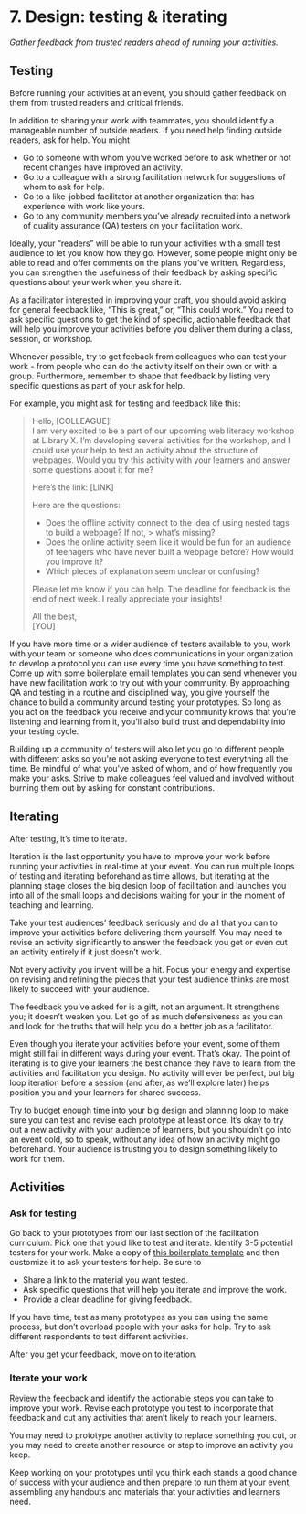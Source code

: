 # 7. Design: testing & iterating

_Gather feedback from trusted readers ahead of running your activities._

## Testing

Before running your activities at an event, you should gather feedback on them from trusted readers and critical friends.

In addition to sharing your work with teammates, you should identify a manageable number of outside readers. If you need help finding outside readers, ask for help. You might

* Go to someone with whom you’ve worked before to ask whether or not recent changes have improved an activity.
* Go to a colleague with a strong facilitation network for suggestions of whom to ask for help.
* Go to a like-jobbed facilitator at another organization that has experience with work like yours.
* Go to any community members you’ve already recruited into a network of quality assurance \(QA\) testers on your facilitation work.

Ideally, your “readers” will be able to run your activities with a small test audience to let you know how they go. However, some people might only be able to read and offer comments on the plans you’ve written. Regardless, you can strengthen the usefulness of their feedback by asking specific questions about your work when you share it.

As a facilitator interested in improving your craft, you should avoid asking for general feedback like, “This is great,” or, “This could work.” You need to ask specific questions to get the kind of specific, actionable feedback that will help you improve your activities before you deliver them during a class, session, or workshop.

Whenever possible, try to get feeback from colleagues who can test your work - from people who can do the activity itself on their own or with a group. Furthermore, remember to shape that feedback by listing very specific questions as part of your ask for help.

For example, you might ask for testing and feedback like this:

> Hello, \[COLLEAGUE\]!  
> I am very excited to be a part of our upcoming web literacy workshop at Library X. I’m developing several activities for the workshop, and I could use your help to test an activity about the structure of webpages. Would you try this activity with your learners and answer some questions about it for me?
>
> Here’s the link: \[LINK\]
>
> Here are the questions:
>
> * Does the offline activity connect to the idea of using nested tags to build a webpage? If not, &gt; what’s missing?
> * Does the online activity seem like it would be fun for an audience of teenagers who have never built a webpage before? How would you improve it?
> * Which pieces of explanation seem unclear or confusing?
>
> Please let me know if you can help. The deadline for feedback is the end of next week. I really appreciate your insights!
>
> All the best,  
> \[YOU\]

If you have more time or a wider audience of testers available to you, work with your team or someone who does communications in your organization to develop a protocol you can use every time you have something to test. Come up with some boilerplate email templates you can send whenever you have new facilitation work to try out with your community. By approaching QA and testing in a routine and disciplined way, you give yourself the chance to build a community around testing your prototypes. So long as you act on the feedback you receive and your community knows that you’re listening and learning from it, you’ll also build trust and dependability into your testing cycle.

Building up a community of testers will also let you go to different people with different asks so you're not asking everyone to test everything all the time. Be mindful of what you've asked of whom, and of how frequently you make your asks. Strive to make colleagues feel valued and involved without burning them out by asking for constant contributions.

## Iterating

After testing, it’s time to iterate.

Iteration is the last opportunity you have to improve your work before running your activities in real-time at your event. You can run multiple loops of testing and iterating beforehand as time allows, but iterating at the planning stage closes the big design loop of facilitation and launches you into all of the small loops and decisions waiting for your in the moment of teaching and learning.

Take your test audiences’ feedback seriously and do all that you can to improve your activities before delivering them yourself. You may need to revise an activity significantly to answer the feedback you get or even cut an activity entirely if it just doesn’t work.

Not every activity you invent will be a hit. Focus your energy and expertise on revising and refining the pieces that your test audience thinks are most likely to succeed with your audience.

The feedback you’ve asked for is a gift, not an argument. It strengthens you; it doesn’t weaken you. Let go of as much defensiveness as you can and look for the truths that will help you do a better job as a facilitator.

Even though you iterate your activities before your event, some of them might still fail in different ways during your event. That’s okay. The point of iterating is to give your learners the best chance they have to learn from the activities and facilitation you design. No activity will ever be perfect, but big loop iteration before a session \(and after, as we’ll explore later\) helps position you and your learners for shared success.

Try to budget enough time into your big design and planning loop to make sure you can test and revise each prototype at least once. It’s okay to try out a new activity with your audience of learners, but you shouldn’t go into an event cold, so to speak, without any idea of how an activity might go beforehand. Your audience is trusting you to design something likely to work for them.

## Activities

### Ask for testing

Go back to your prototypes from our last section of the facilitation curriculum.  Pick one that you’d like to test and iterate. Identify 3-5 potential testers for your work. Make a copy of [this boilerplate template](/activities/ask-for-feedback) and then customize it to ask your testers for help. Be sure to

* Share a link to the material you want tested.
* Ask specific questions that will help you iterate and improve the work.
* Provide a clear deadline for giving feedback.

If you have time, test as many prototypes as you can using the same process, but don’t overload people with your asks for help. Try to ask different respondents to test different activities.

After you get your feedback, move on to iteration.

### Iterate your work

Review the feedback and identify the actionable steps you can take to improve your work. Revise each prototype you test to incorporate that feedback and cut any activities that aren’t likely to reach your learners.

You may need to prototype another activity to replace something you cut, or you may need to create another resource or step to improve an activity you keep.

Keep working on your prototypes until you think each stands a good chance of success with your audience and then prepare to run them at your event, assembling any handouts and materials that your activities and learners need.

